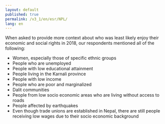 ```yaml
---
layout: default
published: true
permalink: /v3_1/en/esr/NPL/
lang: en
---
```


When asked to provide more context about who was least likely enjoy their economic and social rights in 2018, our respondents mentioned all of the following:
-	Women, especially those of specific ethnic groups
-	People who are unemployed
-	People with low educational attainment
-	People living in the Karnali province
-	People with low income
-	People who are poor and marginalized
-	Dalit communities
-	People from low socio economic areas who are living without access to roads
-	People affected by earthquakes
-	Even though trade unions are established in Nepal, there are still people receiving low wages due to their socio economic background

